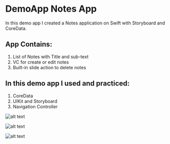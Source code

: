# DemoApp Notes App
In this demo app I created a Notes application on Swift with Storyboard and CoreData.

## App Contains:
1. List of Notes with Title and sub-text
2. VC for create or edit notes
3. Built-in slide action to delete notes

## In this demo app I used and practiced:
1. CoreData
2. UIKit and Storyboard
3. Navigation Controller

![alt text](https://github.com/ekenozlu/DemoNotesApp/blob/main/list_screen.png "List of Notes with Slide Feature")

![alt text](https://github.com/ekenozlu/DemoNotesApp/blob/main/addnote_screen.png "Add Note Screen")

![alt text](https://github.com/ekenozlu/DemoNewsApp/blob/main/editnote_screen.png "Edit Note Screen")
